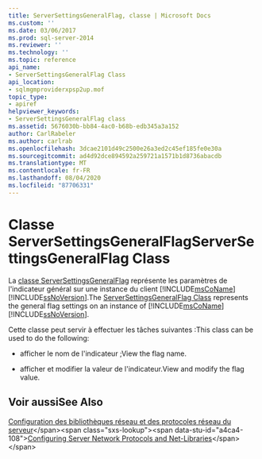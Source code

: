 ```yaml
---
title: ServerSettingsGeneralFlag, classe | Microsoft Docs
ms.custom: ''
ms.date: 03/06/2017
ms.prod: sql-server-2014
ms.reviewer: ''
ms.technology: ''
ms.topic: reference
api_name:
- ServerSettingsGeneralFlag Class
api_location:
- sqlmgmproviderxpsp2up.mof
topic_type:
- apiref
helpviewer_keywords:
- ServerSettingsGeneralFlag class
ms.assetid: 5676030b-bb84-4ac0-b68b-edb345a3a152
author: CarlRabeler
ms.author: carlrab
ms.openlocfilehash: 3dcae2101d49c2500e26a3ed2c45ef185fe0e30a
ms.sourcegitcommit: ad4d92dce894592a259721a1571b1d8736abacdb
ms.translationtype: MT
ms.contentlocale: fr-FR
ms.lasthandoff: 08/04/2020
ms.locfileid: "87706331"
---
```

# <a name="serversettingsgeneralflag-class"></a><span data-ttu-id="a4ca4-102">Classe ServerSettingsGeneralFlag</span><span class="sxs-lookup"><span data-stu-id="a4ca4-102">ServerSettingsGeneralFlag Class</span></span>
  <span data-ttu-id="a4ca4-103">La [classe ServerSettingsGeneralFlag](serversettingsgeneralflag-class.md) représente les paramètres de l'indicateur général sur une instance du client [!INCLUDE[msCoName](../../../includes/msconame-md.md)] [!INCLUDE[ssNoVersion](../../../includes/ssnoversion-md.md)].</span><span class="sxs-lookup"><span data-stu-id="a4ca4-103">The [ServerSettingsGeneralFlag Class](serversettingsgeneralflag-class.md) represents the general flag settings on an instance of [!INCLUDE[msCoName](../../../includes/msconame-md.md)] [!INCLUDE[ssNoVersion](../../../includes/ssnoversion-md.md)].</span></span>  
  
 <span data-ttu-id="a4ca4-104">Cette classe peut servir à effectuer les tâches suivantes :</span><span class="sxs-lookup"><span data-stu-id="a4ca4-104">This class can be used to do the following:</span></span>  
  
-   <span data-ttu-id="a4ca4-105">afficher le nom de l'indicateur ;</span><span class="sxs-lookup"><span data-stu-id="a4ca4-105">View the flag name.</span></span>  
  
-   <span data-ttu-id="a4ca4-106">afficher et modifier la valeur de l'indicateur.</span><span class="sxs-lookup"><span data-stu-id="a4ca4-106">View and modify the flag value.</span></span>  
  
## <a name="see-also"></a><span data-ttu-id="a4ca4-107">Voir aussi</span><span class="sxs-lookup"><span data-stu-id="a4ca4-107">See Also</span></span>  
 <span data-ttu-id="a4ca4-108">[Configuration des bibliothèques réseau et des protocoles réseau du serveur](https://msdn.microsoft.com/library/ms177485\(v=sql.100\).aspx)</span><span class="sxs-lookup"><span data-stu-id="a4ca4-108">[Configuring Server Network Protocols and Net-Libraries](https://msdn.microsoft.com/library/ms177485\(v=sql.100\).aspx)</span></span>  
  
  
